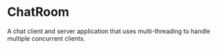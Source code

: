 # ChatRoom

A chat client and server application that uses multi-threading to handle multiple concurrent clients.
